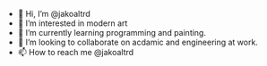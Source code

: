 - 👋 Hi, I’m @jakoaltrd
- 👀 I’m interested in modern art
- 🌱 I’m currently learning  programming and painting.
- 💞️ I’m looking to collaborate on acdamic and engineering at work.
- 📫 How to reach me @jakoaltrd

<!---
jakoaltrd/jakoaltrd is a ✨ special ✨ repository because its `README.md` (this file) appears on your GitHub profile.
You can click the Preview link to take a look at your changes.
--->
